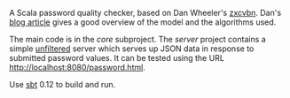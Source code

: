 A Scala password quality checker, based on Dan Wheeler's [zxcvbn](https://github.com/lowe/zxcvbn).
Dan's [blog article](http://tech.dropbox.com/?p=165) gives a good overview of the model and the algorithms used.

The main code is in the *core* subproject. The *server* project contains a simple
[unfiltered](https://github.com/unfiltered/unfiltered) server which serves up
JSON data in response to submitted password values. It can be tested using the
URL [http://localhost:8080/password.html](http://localhost:8080/password.html).

Use [sbt](https://github.com/harrah/xsbt) 0.12 to build and run.
